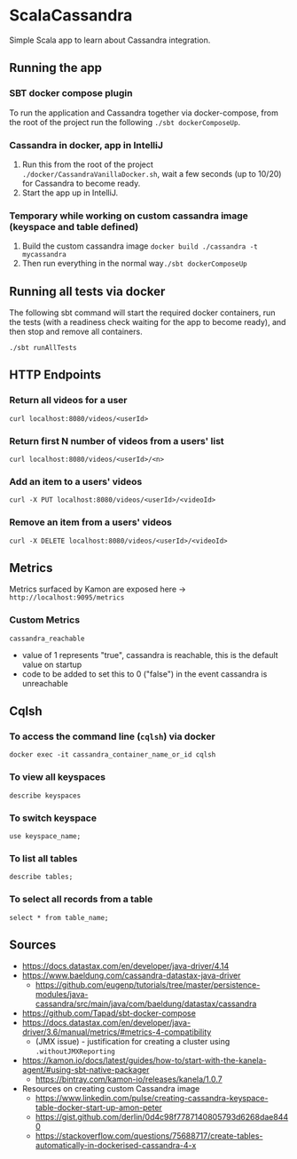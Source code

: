 # ScalaCassandra

Simple Scala app to learn about Cassandra integration.

## Running the app

### SBT docker compose plugin

To run the application and Cassandra together via docker-compose, from the root of the project run the
following `./sbt dockerComposeUp`.

### Cassandra in docker, app in IntelliJ

1. Run this from the root of the project `./docker/CassandraVanillaDocker.sh`, wait a few seconds (up to 10/20) for
   Cassandra to become ready.
2. Start the app up in IntelliJ.

### Temporary while working on custom cassandra image (keyspace and table defined)

1. Build the custom cassandra image `docker build ./cassandra -t mycassandra`
2. Then run everything in the normal way`./sbt dockerComposeUp`

## Running all tests via docker

The following sbt command will start the required docker containers, run the tests (with a readiness check waiting for the app to become ready), and then stop and remove all containers.

`./sbt runAllTests`

## HTTP Endpoints

### Return all videos for a user

`curl localhost:8080/videos/<userId>`

### Return first N number of videos from a users' list

`curl localhost:8080/videos/<userId>/<n>`

### Add an item to a users' videos

`curl -X PUT localhost:8080/videos/<userId>/<videoId>`
 
### Remove an item from a users' videos

`curl -X DELETE localhost:8080/videos/<userId>/<videoId>`

## Metrics

Metrics surfaced by Kamon are exposed here -> `http://localhost:9095/metrics`

### Custom Metrics

`cassandra_reachable`
  * value of 1 represents "true", cassandra is reachable, this is the default value on startup
  * code to be added to set this to 0 ("false") in the event cassandra is unreachable 

## Cqlsh

### To access the command line (`cqlsh`) via docker

`docker exec -it cassandra_container_name_or_id cqlsh`

### To view all keyspaces

`describe keyspaces`

### To switch keyspace

`use keyspace_name;`

### To list all tables

`describe tables;`

### To select all records from a table

`select * from table_name;`

## Sources

* https://docs.datastax.com/en/developer/java-driver/4.14
* https://www.baeldung.com/cassandra-datastax-java-driver
  * https://github.com/eugenp/tutorials/tree/master/persistence-modules/java-cassandra/src/main/java/com/baeldung/datastax/cassandra
* https://github.com/Tapad/sbt-docker-compose
* https://docs.datastax.com/en/developer/java-driver/3.6/manual/metrics/#metrics-4-compatibility
  * (JMX issue) - justification for creating a cluster using `.withoutJMXReporting`
* https://kamon.io/docs/latest/guides/how-to/start-with-the-kanela-agent/#using-sbt-native-packager
  * https://bintray.com/kamon-io/releases/kanela/1.0.7
* Resources on creating custom Cassandra image
  * https://www.linkedin.com/pulse/creating-cassandra-keyspace-table-docker-start-up-amon-peter
  * https://gist.github.com/derlin/0d4c98f7787140805793d6268dae8440
  * https://stackoverflow.com/questions/75688717/create-tables-automatically-in-dockerised-cassandra-4-x
